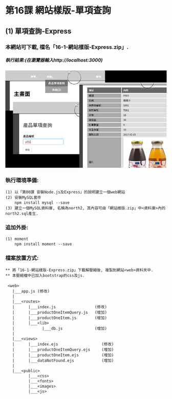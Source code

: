 # 第16課 網站樣版-單項查詢


## (1) 單項查詢-Express

### 本網站可下載, 檔名「16-1-網站樣版-Express.zip」.


##### 執行結果:(在瀏覽器輸入http://localhost:3000)
![GitHub Logo](/images/results16-1.jpg)


### 執行環境準備:
```
(1) 以「第00課 安裝Node.js及Express」的說明建立一個web網站
(2) 安裝MySQL套件
    npm install mysql --save
(3) 建立一個MySQL資料庫, 名稱為north2, 其內容可由「網站樣版.zip」中<資料庫>內的north2.sql產生.
```


### 追加外掛:
```
(1) moment
    npm install moment --save
```


### 檔案放置方式:
```
** 將「16-1-網站樣版-Express.zip」下載解壓縮後, 複製到網站<web>資料夾中.
** 本壓縮檔中已加入bootstrap的css及js.

 <web>
   |___app.js (修改)
   |
   |___<routes>
   |      |___index.js                 (修改) 
   |      |___productOneItemQuery.js   (增加)
   |      |___productOneItem.js        (增加)   
   |      |___<lib>
   |            |___db.js              (增加)
   |
   |___<views>
   |      |___index.ejs                   (修改)   
   |      |___productOneItemQuery.ejs     (增加)
   |      |___productOneItem.ejs          (增加)   
   |      |___dataNotFound.ejs            (增加)   
   |
   |___<public>
          |___<css>
          |___<fonts>          
          |___<images>
          |___<js>
```
